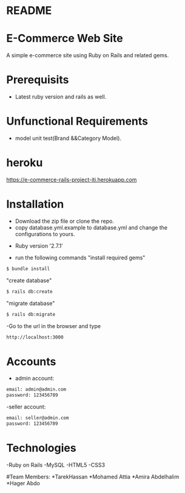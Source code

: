 # README

# E-Commerce Web Site

 A simple e-commerce site using Ruby on Rails and related gems.

# Prerequisits
* Latest ruby version and rails as well.

# Unfunctional Requirements
* model unit test(Brand &&Category Model).

# heroku
https://e-commerce-rails-project-iti.herokuapp.com

# Installation
- Download the zip file or clone the repo.
- copy database.yml.example to database.yml and change the configurations to yours.
* Ruby version '2.7.1'

- run the following commands
"install required gems"
```sh
$ bundle install
```
"create database"
```sh
$ rails db:create
```
"migrate database"
```sh
$ rails db:migrate
```
-Go to the url in the browser and type
```sh
http://localhost:3000
```

# Accounts
- admin account:
```sh
email: admin@admin.com
password: 123456789
```
-seller account:
```sh
email: seller@admin.com
password: 123456789
```


# Technologies
-Ruby on Rails
-MySQL
-HTML5
-CSS3

#Team Members:
*TarekHassan
*Mohamed Attia
*Amira Abdelhalim
*Hager Abdo



